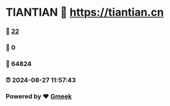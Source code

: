 # TIANTIAN :link: https://tiantian.cn 
### :page_facing_up: [22](https://tiantian.cn/tag.html) 
### :speech_balloon: 0 
### :hibiscus: 64824 
### :alarm_clock: 2024-08-27 11:57:43 
### Powered by :heart: [Gmeek](https://github.com/Meekdai/Gmeek)
